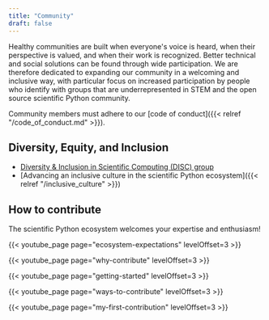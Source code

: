 ```yaml
---
title: "Community"
draft: false
---
```


Healthy communities are built when everyone's voice is heard,
when their perspective is valued, and when their work is recognized.
Better technical and social solutions can be found through wide participation.
We are therefore dedicated to expanding our community in a welcoming and inclusive way,
with particular focus on increased participation by people who identify with groups that are
underrepresented in STEM and the open source scientific Python community.

Community members must adhere to our [code of conduct]({{< relref "/code_of_conduct.md" >}}).

## Diversity, Equity, and Inclusion

- [Diversity & Inclusion in Scientific Computing (DISC) group](https://numfocus.org/programs/diversity-inclusion)
- [Advancing an inclusive culture in the scientific Python ecosystem]({{< relref "/inclusive_culture" >}})

## How to contribute

The scientific Python ecosystem welcomes your expertise and enthusiasm!

{{< youtube_page page="ecosystem-expectations" levelOffset=3 >}}

{{< youtube_page page="why-contribute" levelOffset=3 >}}

{{< youtube_page page="getting-started" levelOffset=3 >}}

{{< youtube_page page="ways-to-contribute" levelOffset=3 >}}

{{< youtube_page page="my-first-contribution" levelOffset=3 >}}
